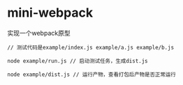 # mini-webpack
实现一个webpack原型

```
// 测试代码是example/index.js example/a.js example/b.js 

node example/run.js // 启动测试任务，生成dist.js

node example/dist.js // 运行产物，查看打包后产物是否正常运行

```
